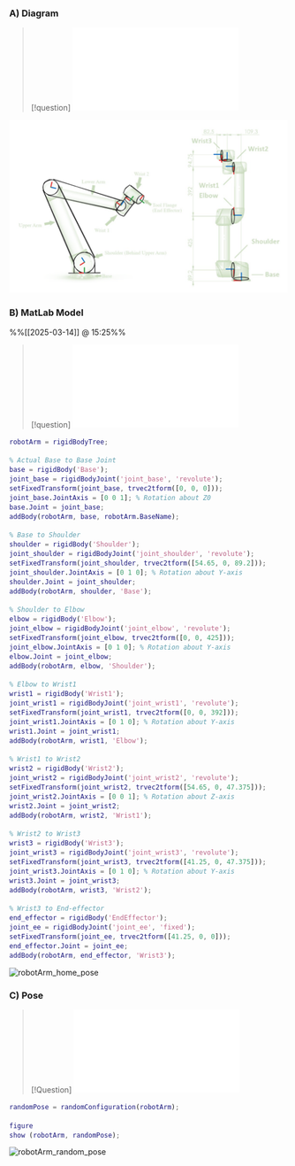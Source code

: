 
### A) Diagram

> [!question] 
> ![6a. Assign appropriate frames to the given robot (on the given figure or your own sketch).](Questions.md#6a.%20Assign%20appropriate%20frames%20to%20the%20given%20robot%20(on%20the%20given%20figure%20or%20your%20own%20sketch).)

![IK Frames Diagram (Pose)](IK%20Frames%20Diagram%20(Pose).png)

### B) MatLab Model
%%[[2025-03-14]] @ 15:25%%

> [!question] 
> ![6b. Now that you have assigned appropriate frames, model this robot in MATLAB, show your code (copy and paste here) and result (save as figure the insert here, not screen capture).](Questions.md#6b.%20Now%20that%20you%20have%20assigned%20appropriate%20frames,%20model%20this%20robot%20in%20MATLAB,%20show%20your%20code%20(copy%20and%20paste%20here)%20and%20result%20(save%20as%20figure%20the%20insert%20here,%20not%20screen%20capture).)

```MATLAB title="DefRobotArm.m"
robotArm = rigidBodyTree;

% Actual Base to Base Joint
base = rigidBody('Base');
joint_base = rigidBodyJoint('joint_base', 'revolute');
setFixedTransform(joint_base, trvec2tform([0, 0, 0]));
joint_base.JointAxis = [0 0 1]; % Rotation about Z0
base.Joint = joint_base;
addBody(robotArm, base, robotArm.BaseName);

% Base to Shoulder
shoulder = rigidBody('Shoulder');
joint_shoulder = rigidBodyJoint('joint_shoulder', 'revolute');
setFixedTransform(joint_shoulder, trvec2tform([54.65, 0, 89.2]));
joint_shoulder.JointAxis = [0 1 0]; % Rotation about Y-axis
shoulder.Joint = joint_shoulder;
addBody(robotArm, shoulder, 'Base');

% Shoulder to Elbow
elbow = rigidBody('Elbow');
joint_elbow = rigidBodyJoint('joint_elbow', 'revolute');
setFixedTransform(joint_elbow, trvec2tform([0, 0, 425]));
joint_elbow.JointAxis = [0 1 0]; % Rotation about Y-axis
elbow.Joint = joint_elbow;
addBody(robotArm, elbow, 'Shoulder');

% Elbow to Wrist1
wrist1 = rigidBody('Wrist1');
joint_wrist1 = rigidBodyJoint('joint_wrist1', 'revolute');
setFixedTransform(joint_wrist1, trvec2tform([0, 0, 392]));
joint_wrist1.JointAxis = [0 1 0]; % Rotation about Y-axis
wrist1.Joint = joint_wrist1;
addBody(robotArm, wrist1, 'Elbow');

% Wrist1 to Wrist2
wrist2 = rigidBody('Wrist2');
joint_wrist2 = rigidBodyJoint('joint_wrist2', 'revolute');
setFixedTransform(joint_wrist2, trvec2tform([54.65, 0, 47.375]));
joint_wrist2.JointAxis = [0 0 1]; % Rotation about Z-axis
wrist2.Joint = joint_wrist2;
addBody(robotArm, wrist2, 'Wrist1');

% Wrist2 to Wrist3
wrist3 = rigidBody('Wrist3');
joint_wrist3 = rigidBodyJoint('joint_wrist3', 'revolute');
setFixedTransform(joint_wrist3, trvec2tform([41.25, 0, 47.375]));
joint_wrist3.JointAxis = [0 1 0]; % Rotation about Y-axis
wrist3.Joint = joint_wrist3;
addBody(robotArm, wrist3, 'Wrist2');

% Wrist3 to End-effector
end_effector = rigidBody('EndEffector');
joint_ee = rigidBodyJoint('joint_ee', 'fixed');
setFixedTransform(joint_ee, trvec2tform([41.25, 0, 0]));
end_effector.Joint = joint_ee;
addBody(robotArm, end_effector, 'Wrist3');
```

![robotArm_home_pose](robotArm_home_pose.jpg)
### C) Pose

> [!Question]
> ![6c. Assign a random configuration (angles) to this robot, using MATLAB, show your code (copy and paste here) and result (save as figure the insert here, not screen capture).](Questions.md#6c.%20Assign%20a%20random%20configuration%20(angles)%20to%20this%20robot,%20using%20MATLAB,%20show%20your%20code%20(copy%20and%20paste%20here)%20and%20result%20(save%20as%20figure%20the%20insert%20here,%20not%20screen%20capture).)

```MATLAB
randomPose = randomConfiguration(robotArm);

figure
show (robotArm, randomPose);
```

![robotArm_random_pose](robotArm_random_pose.jpg)